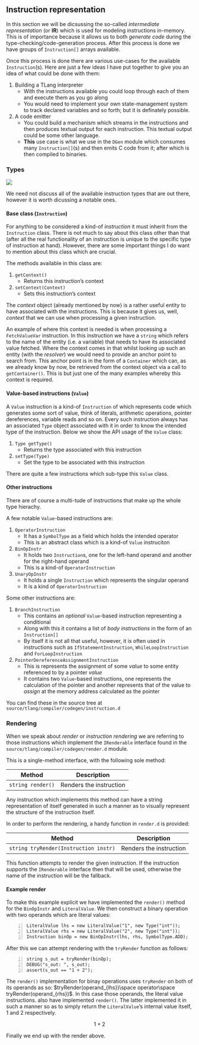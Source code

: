 ## Instruction representation

In this section we will be dicsussing the so-called *intermediate
representation* (or **IR**) which is used for modeling instructions
in-memory. This is of importance because it allows us to both *generate
code* during the type-checking/code-generation process. After this
process is done we have groups of `Instruction[]` arrays available.

Once this process is done there are various use-cases for the available
`Instruction`(s). Here are just a few ideas I have put together to give
you an idea of what could be done with them:

1.  Building a TLang interpreter
    - With the instructions available you could loop through each of
      them and execute them as you go along
    - You would need to implement your own state-management system to
      track declared variables and so forth; but it is definately
      possible.
2.  A code emitter
    - You could build a mechanism which streams in the instructions and
      then produces textual output for each instruction. This textual
      output could be some other language.
    - **This** use case is what we use in the `DGen` module which
      consumes many `Instruction[]`(s) and then emits C code from it;
      after which is then compiled to binaries.

### Types

[![](/projects/tlang/uml/instructions.svg)](../../uml/instructions.svg)

We need not discuss all of the available instruction types that are out
there, however it is worth dicussing a notable ones.

#### Base class (`Instruction`)

For anything to be considered a kind-of *instruction* it must inherit
from the `Instruction` class. There is not much to say about this class
other than that (after all the real functionality of an instruction is
unique to the specific type of instruction at hand). However, there are
some important things I do want to mention about this class which are
crucial.

The methods available in this class are:

1.  `getContext()`
    - Returns this instruction’s context
2.  `setContext(Context)`
    - Sets this instruction’s context

The *context* object (already mentioned by now) is a rather useful
entity to have associated with the instructions. This is because it
gives us, well, *context* that we can use when processing a given
instruction.

An example of where this context is needed is when processing a
`FetchValueVar` instruction. In this instruction we have a `string`
which refers to the name of the entity (i.e. a variable) that needs to
have its associated value fetched. Where the context comes in that
whilst looking up such an entity (with the *resolver*) we would need to
provide an anchor point to search from. This anchor point is in the form
of a `Container` which can, as we already know by now, be retrieved from
the context object via a call to `getContainer()`. This is but just one
of the many examples whereby this context is required.

#### Value-based instructions (`Value`)

A `Value` instruction is a kind-of `Instruction` of which represents
code which generates some sort of value, think of literals, arithmetic
operations, pointer dereferences, variable reads and so on. Every such
instruction always has an associated `Type` object associated with it in
order to know the intended type of the instruction. Below we show the
API usage of the `Value` class:

1.  `Type getType()`
    - Returns the type associated with this instruction
2.  `setType(Type)`
    - Set the type to be associated with this instruction

There are quite a few instructions which sub-type this `Value` class.

#### Other instructions

There are of course a multi-tude of instructions that make up the whole
type hierachy.

A few notable `Value`-based instructions are:

1.  `OperatorInstruction`
    - It has a `SymbolType` as a field which holds the intended operator
    - This is an abstract class which is a kind-of `Value` instruciton
2.  `BinOpInstr`
    - It holds two `Instruction`s, one for the left-hand operand and
      another for the right-hand operand
    - This is a kind-of `OperatorInstruction`
3.  `UnaryOpInstr`
    - It holds a single `Instruction` which represents the singular
      operand
    - It is a kind of `OperatorInstruction`

Some other instructions are:

1.  `BranchInstruction`
    - This contains an *optional* `Value`-based instruction representing
      a conditional
    - Along with this it contains a list of *body instructions* in the
      form of an `Instruction[]`
    - By itself it is not all that useful, however, it is often used in
      instructions such as `IfStatementInstruction`,
      `WhileLoopInstruction` and `ForLoopInstruction`
2.  `PointerDereferenceAssignmentInstruction`
    - This is represents the assignment of some *value* to some entity
      referenced to by a pointer *value*
    - It contains two `Value`-based instructions, one represents the
      calculation of the pointer and another represents that of the
      value to *assign* at the memory address calculated as the pointer

You can find these in the source tree at
`source/tlang/compiler/codegen/instruction.d`

### Rendering

When we speak about *render* or *instruction rendering* we are referring
to those instructions which implement the `IRenderable` interface found
in the `source/tlang/compiler/codegen/render.d` module.

This is a single-method interface, with the following sole method:

| Method            | Description             |
|-------------------|-------------------------|
| `string render()` | Renders the instruction |

Any instruction which implements this method can have a string
representation of itself generated in such a manner as to visually
represent the structure of the instruction itself.

In order to perform the rendering, a handy function in `render.d` is
provided:

| Method                                | Description             |
|---------------------------------------|-------------------------|
| `string tryRender(Instruction instr)` | Renders the instruction |

This function attempts to render the given instruction. If the
instruction supports the `IRenderable` interface then that will be used,
otherwise the name of the instruction will be the fallback.

#### Example render

To make this example explicit we have implemented the `render()` method
for the `BinOpInstr` and `LiteralValue`. We then construct a binary
operation with two operands which are literal values:

``` numberLines
LiteralValue lhs = new LiteralValue("1", new Type("int"));
LiteralValue rhs = new LiteralValue("2", new Type("int"));
Instruction binOp = new BinOpInstr(lhs, rhs, SymbolType.ADD);
```

After this we can attempt rendering with the `tryRender` function as
follows:

``` numberLines
string s_out = tryRender(binOp);
DEBUG("s_out: ", s_out);
assert(s_out == "1 + 2");
```

The `render()` implementation for binay operations uses `tryRender` on
both of its operands as so:
$tryRender(operand_{lhs})\space operator\space tryRender(operand_{rhs})$.
In this case those operands, the literal value instructions. also have
implemented `render()`. The latter implemented it in such a manner so as
to simply return the `LiteralValue`’s internal value itself, $1$ and $2$
respectively.

$$
1 + 2
$$

Finally we end up with the render above.
